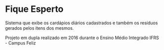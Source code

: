 # Fique Esperto

Sistema que exibe os cardápios diários cadastrados e também os resíduos gerados pelos itens dos mesmos.

Projeto em dupla realizado em 2016 durante o Ensino Médio Integrado IFRS - Campus Feliz
